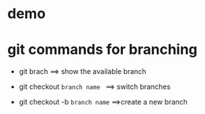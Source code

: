 # demo 

# git commands for branching

* git brach ==> show the available branch

* git checkout `branch name ` ==> switch branches

* git checkout  -b `branch name` ==>create a new branch
